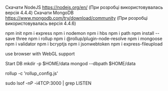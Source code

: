 Скачати NodeJS https://nodejs.org/en/ 
(При розробці використовувалась версія 4.4.4)
Скачати MongoDB https://www.mongodb.com/try/download/community
(При розробці використовувалась версія 4.4.6)

npm init
npm i express
npm i nodemon
npm i hbs
npm i path
npm install --save three
npm i rollup
npm i @rollup/plugin-node-resolve
npm i mongoose
npm i validator
npm i bcryptjs
npm i jsonwebtoken
npm i express-fileupload

use browser with WebGL support

Start DB
mkdir -p $HOME/data
mongod --dbpath $HOME/data

rollup -c 'rollup_config.js'

sudo lsof -nP -i4TCP:3000 | grep LISTEN